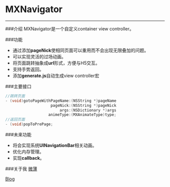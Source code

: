 # MXNavigator
---
###介绍
MXNavigator是一个自定义container view controller。

###功能
* 通过添加**pageNick**使相同页面可以重用而不会出现无限叠加的问题。
* 可以实现灵活的过场动画。
* 将页面跳转抽象成**url**形式，方便与H5交互。
* 支持手势返回。
* 添加**generate.js**自动生成view controller宏

###主要接口

```objective-c
//跳转页面
- (void)gotoPageWithPageName:(NSString *)pageName
                    pageNick:(NSString *)pageNick
                        args:(NSDictionary *)args
                   animeType:(MXAnimateType)type;
//返回页面
- (void)popToPrePage;
```

###未来功能
* 将会实现系统**UINavigationBar**相关动画。
* 优化内存管理。
* 实现**callback**。

###关于我
[微薄](http://weibo.com/mmmmmmaxx)

[Blog](http://mmmmmax.wang)

